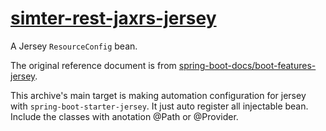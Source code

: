 # [simter-rest-jaxrs-jersey](https://github.com/simter/simter-rest-jaxrs-jersey)

A Jersey `ResourceConfig` bean.

The original reference document is from [spring-boot-docs/boot-features-jersey](http://docs.spring.io/spring-boot/docs/current/reference/htmlsingle/#boot-features-jersey).

This archive's main target is making automation configuration for jersey with `spring-boot-starter-jersey`. It just auto register all injectable bean. Include the classes with anotation @Path or @Provider.